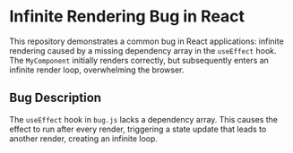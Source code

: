 # Infinite Rendering Bug in React

This repository demonstrates a common bug in React applications: infinite rendering caused by a missing dependency array in the `useEffect` hook.  The `MyComponent` initially renders correctly, but subsequently enters an infinite render loop, overwhelming the browser.

## Bug Description
The `useEffect` hook in `bug.js` lacks a dependency array. This causes the effect to run after every render, triggering a state update that leads to another render, creating an infinite loop.